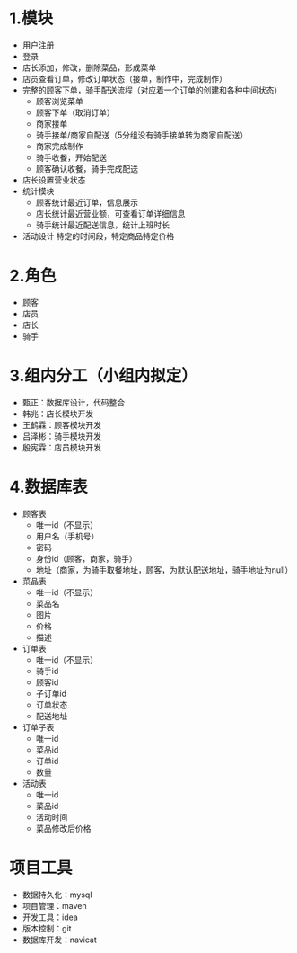# 1.模块
* 用户注册
* 登录
* 店长添加，修改，删除菜品，形成菜单
* 店员查看订单，修改订单状态（接单，制作中，完成制作）
* 完整的顾客下单，骑手配送流程（对应着一个订单的创建和各种中间状态）
    * 顾客浏览菜单
    * 顾客下单（取消订单）
    * 商家接单
    * 骑手接单/商家自配送（5分组没有骑手接单转为商家自配送）
    * 商家完成制作
    * 骑手收餐，开始配送
    * 顾客确认收餐，骑手完成配送
* 店长设置营业状态
* 统计模块
    * 顾客统计最近订单，信息展示
    * 店长统计最近营业额，可查看订单详细信息
    * 骑手统计最近配送信息，统计上班时长
* 活动设计
    特定的时间段，特定商品特定价格
# 2.角色
* 顾客 
* 店员
* 店长
* 骑手 
# 3.组内分工（小组内拟定）
* 甄正：数据库设计，代码整合
* 韩兆：店长模块开发
* 王鹤霖：顾客模块开发
* 吕泽彬：骑手模块开发
* 殷宪霖：店员模块开发

# 4.数据库表
* 顾客表
    * 唯一id（不显示）
    * 用户名（手机号）
    * 密码
    * 身份id（顾客，商家，骑手）
    * 地址（商家，为骑手取餐地址，顾客，为默认配送地址，骑手地址为null）
* 菜品表
    * 唯一id（不显示）
    * 菜品名
    * 图片
    * 价格
    * 描述
* 订单表
    * 唯一id（不显示）
    * 骑手id
    * 顾客id
    * 子订单id
    * 订单状态
    * 配送地址
* 订单子表
    * 唯一id
    * 菜品id
    * 订单id
    * 数量
* 活动表
    * 唯一id
    * 菜品id
    * 活动时间
    * 菜品修改后价格

# 项目工具
* 数据持久化：mysql
* 项目管理：maven
* 开发工具：idea
* 版本控制：git
* 数据库开发：navicat

